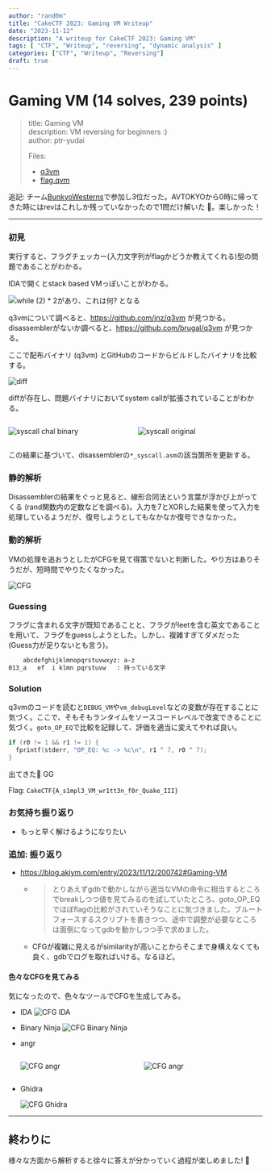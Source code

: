 ```yaml
---
author: "rand0m"
title: "CakeCTF 2023: Gaming VM	Writeup"
date: "2023-11-12"
description: "A writeup for CakeCTF 2023: Gaming VM"
tags: [ "CTF", "Writeup", "reversing", "dynamic analysis" ]
categories: ["CTF", "Writeup", "Reversing"]
draft: true
---
```


# Gaming VM (14 solves, 239 points)

> title: Gaming VM  
> description: VM reversing for beginners :)  
> author: ptr-yudai
>
> Files:
>
> - [q3vm](https://github.com/sajjadium/ctf-archives/blob/main/ctfs/CakeCTF/2023/rev/Gaming_VM/q3vm)
> - [flag.qvm](https://github.com/sajjadium/ctf-archives/blob/main/ctfs/CakeCTF/2023/rev/Gaming_VM/flag.qvm)

追記:
チーム[BunkyoWesterns](https://ctftime.org/team/269765)で参加し3位だった。AVTOKYOから0時に帰ってきた時にはrevはこれしか残っていなかったので1問だけ解いた :cake:。楽しかった！

---

### 初見

実行すると、フラグチェッカー(入力文字列がflagかどうか教えてくれる)型の問題であることがわかる。

IDAで開くとstack based VMっぽいことがわかる。

![`while (2) * 2`があり、これは何? となる](img/b.png "while (2) * 2があり、これは何? となる")

q3vmについて調べると、<https://github.com/jnz/q3vm> が見つかる。disassemblerがないか調べると、<https://github.com/brugal/q3vm> が見つかる。

ここで配布バイナリ (q3vm) とGitHubのコードからビルドしたバイナリを比較する。

![diff](img/a.png)

diffが存在し、問題バイナリにおいてsystem callが拡張されていることがわかる。

<div style="display: flex; justify-content: space-between;">

<div style="width: 49%;">

![syscall chal binary](img/Untitled.png)

</div>
<div style="width: 49%;">

![syscall original](img/Untitled%201.png)

</div>
</div>

この結果に基づいて、disassemblerの`*_syscall.asm`の該当箇所を更新する。

### 静的解析

Disassemblerの結果をぐっと見ると、線形合同法という言葉が浮かび上がってくる (rand関数内の定数などを調べる)。入力を7とXORした結果を使って入力を処理しているようだが、復号しようとしてもなかなか復号できなかった。

### 動的解析

VMの処理を追おうとしたがCFGを見て得策でないと判断した。やり方はありそうだが、短時間でやりたくなかった。

![CFG](img/x.png)

### Guessing

フラグに含まれる文字が既知であることと、フラグがleetを含む英文であることを用いて、フラグをguessしようとした。しかし、複雑すぎてダメだった (Guess力が足りないとも言う)。

```txt
    abcdefghijklmnopqrstuvwxyz: a-z
013_a   ef  i klmn pqrstuvw   : 持っている文字
```

### Solution

q3vmのコードを読むと`DEBUG_VM`や`vm_debugLevel`などの変数が存在することに気づく。ここで、そもそもランタイムをソースコードレベルで改変できることに気づく。`goto_OP_EQ`で比較を記録して、評価を適当に変えてやれば良い。

```cpp
if (r0 != 1 && r1 != 1) {
  fprintf(stderr, "OP_EQ: %c -> %c\n", r1 ^ 7, r0 ^ 7);
}
```

出てきた🎂 GG

Flag: `CakeCTF{A_s1mpl3_VM_wr1tt3n_f0r_Quake_III}`

### お気持ち振り返り

- もっと早く解けるようになりたい

### 追加: 振り返り

- <https://blog.akiym.com/entry/2023/11/12/200742#Gaming-VM>
  - > とりあえずgdbで動かしながら適当なVMの命令に相当するところでbreakしつつ値を見てみるのを試していたところ、goto_OP_EQでほぼflagの比較がされていそうなことに気づきました。ブルートフォースするスクリプトを書きつつ、途中で調整が必要なところは面倒になってgdbを動かしつつ手で求めました。
  - CFGが複雑に見えるがsimilarityが高いことからそこまで身構えなくても良く、gdbでログを取ればいける。なるほど。

#### 色々なCFGを見てみる

気になったので、色々なツールでCFGを生成してみる。

- IDA
    ![CFG IDA](./img/ida.jpg "Labelのシンボルが利用されているが、CFGのレイアウトからマクロにより生成された構造化されたパターンに気づきにくい。")
- Binary Ninja
    ![CFG Binary Ninja](./img/bin.jpg "Labelのシンボルが利用されていないが、CFGのレイアウトから構造化されたパターンに気づけるかもしれない。")
- angr
    <div style="display: flex; justify-content: space-between;">

    <div style="width: 49%;">

    ![CFG angr](./img/an.jpg "CFGのレイアウトに関しては一番わかりやすいかもしれない。Decompile時の処理が遅く、メインスレッドをブロックするのが難点。結局psuedo codeへのliftに失敗した。")

    </div>
    <div style="width: 49%;">

    ![CFG angr](./img/s.jpg "instructionが横に並んでいるように見える。")

    </div>
    </div>

- Ghidra
    <div style="width: 50%;">

    ![CFG Ghidra](./img/ghidra.jpg "Ghidraは関数特定に失敗した (のでデコンパイルも失敗する)。設定でリミットを変更する、もしくは、手動で修正すれば解決できるかもしれない。面倒なので試していない。")

    </div>

---

## 終わりに

様々な方面から解析すると徐々に答えが分かっていく過程が楽しめました! 🎂
